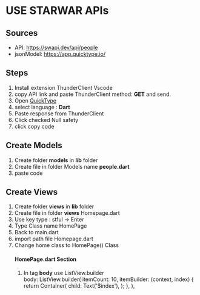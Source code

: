 # USE STARWAR APIs
## Sources
- API: https://swapi.dev/api/people
- jsonModel: https://app.quicktype.io/

## Steps
<ol>
    <li>Install extension ThunderClient Vscode</li>
    <li>copy API link and paste ThunderClient method: <b>GET</b> and send.</li>
    <li>Open <a href='https://app.quicktype.io'>QuickType</a></li>
    <li>select language : <b>Dart</b></li>
    <li>Paste response from ThunderClient</li>
    <li>Click checked Null safety</li>
    <li>click copy code</li>
</ol>

## Create Models
<ol>
    <li>Create folder <b>models</b> in <b>lib</b> folder</li>
    <li>Create file in folder Models name <b>people.dart</b></li>
    <li>paste code</li>
</ol>

## Create Views
<ol>
    <li>Create folder <b>views</b> in <b>lib</b> folder</li>
    <li>Create file in folder <b>views</b> Homepage.dart</li>
    <li>Use key type : stful -> Enter</li>
    <li>Type Class name HomePage</li>
    <li>Back to main.dart</li>
    <li>import path file Homepage.dart</li>
    <li>Change home class to HomePage() Class</li>
    <h4>HomePage.dart Section</h4>
    <ol>
        <li>In tag <b>body</b> use ListView.builder</li>
        body: ListView.builder(
        itemCount: 10,
        itemBuilder: (context, index) {
          return Container(
            child: Text('$index'),
          );
        },
      ),
    </ol>
</ol>
